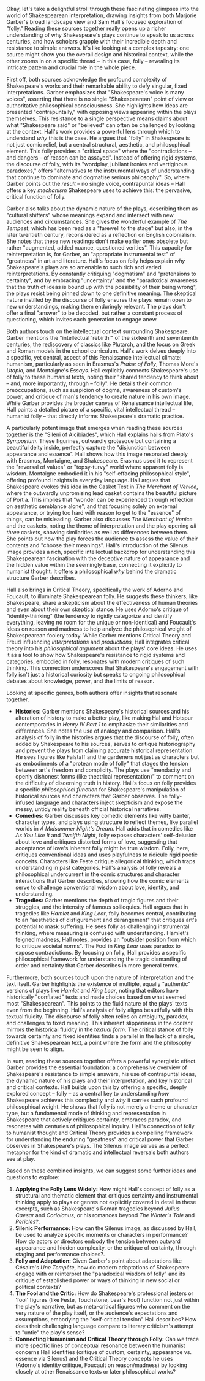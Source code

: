 Okay, let's take a delightful stroll through these fascinating glimpses into the world of Shakespearean interpretation, drawing insights from both Marjorie Garber's broad landscape view and Sam Hall's focused exploration of "folly." Reading these sources together really opens up a richer understanding of why Shakespeare's plays continue to speak to us across centuries, and how scholars grapple with their incredible depth and resistance to simple answers. It's like looking at a complex tapestry: one source might show you the overall design and historical context, while the other zooms in on a specific thread – in this case, folly – revealing its intricate pattern and crucial role in the whole piece.

First off, both sources acknowledge the profound complexity of Shakespeare's works and their remarkable ability to defy singular, fixed interpretations. Garber emphasizes that "Shakespeare's voice is many voices", asserting that there is no single "Shakespearean" point of view or authoritative philosophical consciousness. She highlights how ideas are presented "contrapuntally," with opposing views appearing within the plays themselves. This resistance to a single perspective means claims about what "Shakespeare said" or "believed" can often be challenged by looking at the context. Hall's work provides a powerful lens through which to understand _why_ this is the case. He argues that "folly" in Shakespeare is not just comic relief, but a central structural, aesthetic, and philosophical element. This folly provides a "critical space" where the "contradictions – and dangers – of reason can be assayed". Instead of offering rigid systems, the discourse of folly, with its "wordplay, jubilant ironies and vertiginous paradoxes," offers "alternatives to the instrumental ways of understanding that continue to dominate and dogmatise serious philosophy". So, where Garber points out the _result_ – no single voice, contrapuntal ideas – Hall offers a key _mechanism_ Shakespeare uses to achieve this: the pervasive, critical function of folly.

Garber also talks about the dynamic nature of the plays, describing them as "cultural shifters" whose meanings expand and intersect with new audiences and circumstances. She gives the wonderful example of _The Tempest_, which has been read as a "farewell to the stage" but also, in the later twentieth century, reconsidered as a reflection on English colonialism. She notes that these new readings don't make earlier ones obsolete but rather "augmented, added nuance, questioned verities". This capacity for reinterpretation is, for Garber, an "appropriate instrumental test" of "greatness" in art and literature. Hall's focus on folly helps explain _why_ Shakespeare's plays are so amenable to such rich and varied reinterpretations. By constantly critiquing "dogmatism" and "pretensions to certainty", and by embracing "uncertainty" and the "paradoxical awareness that the truth of ideas is bound up with the possibility of their being wrong", the plays resist being pinned down to one definitive meaning. The skeptical nature instilled by the discourse of folly ensures the plays remain open to new understandings, making them enduringly relevant. The plays don't offer a final "answer" to be decoded, but rather a constant process of questioning, which invites each generation to engage anew.

Both authors touch on the intellectual context surrounding Shakespeare. Garber mentions the "intellectual 'rebirth'" of the sixteenth and seventeenth centuries, the rediscovery of classics like Plutarch, and the focus on Greek and Roman models in the school curriculum. Hall's work delves deeply into a specific, yet central, aspect of this Renaissance intellectual climate: humanism, particularly as seen in Erasmus's _Praise of Folly_, Thomas More's _Utopia_, and Montaigne's _Essays_. Hall explicitly connects Shakespeare's use of folly to these humanist texts, noting their "shared tendency to think about – and, more importantly, through – folly". He details their common preoccupations, such as suspicion of dogma, awareness of custom's power, and critique of man's tendency to create nature in his own image. While Garber provides the broader canvas of Renaissance intellectual life, Hall paints a detailed picture of a specific, vital intellectual thread – humanist folly – that directly informs Shakespeare's dramatic practice.

A particularly potent image that emerges when reading these sources together is the "Sileni of Alcibiades", which Hall explains hails from Plato's _Symposium_. These figurines, outwardly grotesque but containing a beautiful deity inside, perfectly capture the "disjunction between appearance and essence". Hall shows how this image resonated deeply with Erasmus, Montaigne, and Shakespeare. Erasmus used it to represent the "reversal of values" or "topsy-turvy" world where apparent folly is wisdom. Montaigne embodied it in his "self-effacing philosophical style", offering profound insights in everyday language. Hall argues that Shakespeare evokes this idea in the Casket Test in _The Merchant of Venice_, where the outwardly unpromising lead casket contains the beautiful picture of Portia. This implies that "wonder can be experienced through reflection on aesthetic semblance alone", and that focusing solely on external appearance, or trying too hard with reason to get to the "essence" of things, can be misleading. Garber also discusses _The Merchant of Venice_ and the caskets, noting the theme of interpretation and the play opening _all three_ caskets, showing similarities as well as differences between them. She points out how the play forces the audience to assess the value of their contents and "choose their meanings". Hall's introduction of the Silenus image provides a rich, specific intellectual backdrop for understanding this Shakespearean fascination with the deceptive nature of appearance and the hidden value within the seemingly base, connecting it explicitly to humanist thought. It offers a philosophical _why_ behind the dramatic structure Garber describes.

Hall also brings in Critical Theory, specifically the work of Adorno and Foucault, to illuminate Shakespearean folly. He suggests these thinkers, like Shakespeare, share a skepticism about the effectiveness of human theories and even about their own skeptical stance. He uses Adorno's critique of "identity-thinking" (the tendency to rigidly categorize and identify everything, leaving no room for the unique or non-identical) and Foucault's ideas on reason and madness to help analyze the philosophical weight of Shakespearean foolery today. While Garber mentions Critical Theory and Freud influencing _interpretations_ and _productions_, Hall integrates critical theory into his _philosophical argument_ about the plays' core ideas. He uses it as a tool to show how Shakespeare's resistance to rigid systems and categories, embodied in folly, resonates with modern critiques of such thinking. This connection underscores that Shakespeare's engagement with folly isn't just a historical curiosity but speaks to ongoing philosophical debates about knowledge, power, and the limits of reason.

Looking at specific genres, both authors offer insights that resonate together.

- **Histories:** Garber mentions Shakespeare's historical sources and his alteration of history to make a better play, like making Hal and Hotspur contemporaries in _Henry IV Part 1_ to emphasize their similarities and differences. She notes the use of analogy and comparison. Hall's analysis of folly in the histories argues that the discourse of folly, often added by Shakespeare to his sources, serves to critique historiography and prevent the plays from claiming accurate historical representation. He sees figures like Falstaff and the gardeners not just as characters but as embodiments of a "protean mode of folly" that stages the tension between art's freedom and complicity. The plays use "mendacity and openly dishonest forms (like theatrical representation)" to comment on the difficulty of discerning truth in history. Hall's focus on folly provides a specific _philosophical function_ for Shakespeare's manipulation of historical sources and characters that Garber observes. The folly-infused language and characters inject skepticism and expose the messy, untidy reality beneath official historical narratives.
- **Comedies:** Garber discusses key comedic elements like witty banter, character types, and plays using structure to reflect themes, like parallel worlds in _A Midsummer Night's Dream_. Hall adds that in comedies like _As You Like It_ and _Twelfth Night_, folly exposes characters' self-delusion about love and critiques distorted forms of love, suggesting that acceptance of love's inherent folly might be true wisdom. Folly, here, critiques conventional ideas and uses playfulness to ridicule rigid poetic conceits. Characters like Feste critique allegorical thinking, which traps understanding in past categories. Hall's analysis of folly reveals a philosophical undercurrent in the comic structures and character interactions that Garber describes, showing how the comic elements serve to challenge conventional wisdom about love, identity, and understanding.
- **Tragedies:** Garber mentions the depth of tragic figures and their struggles, and the intensity of famous soliloquies. Hall argues that in tragedies like _Hamlet_ and _King Lear_, folly becomes central, contributing to an "aesthetics of disfigurement and derangement" that critiques art's potential to mask suffering. He sees folly as challenging instrumental thinking, where measuring is confused with understanding. Hamlet's feigned madness, Hall notes, provides an "outsider position from which to critique societal norms". The Fool in _King Lear_ uses paradox to expose contradictions. By focusing on folly, Hall provides a specific philosophical framework for understanding the tragic dismantling of order and certainty that Garber describes in more general terms.

Furthermore, both sources touch upon the nature of interpretation and the text itself. Garber highlights the existence of multiple, equally "authentic" versions of plays like _Hamlet_ and _King Lear_, noting that editors have historically "conflated" texts and made choices based on what seemed most "Shakespearean". This points to the fluid nature of the plays' texts even from the beginning. Hall's analysis of folly aligns beautifully with this textual fluidity. The discourse of folly often relies on ambiguity, paradox, and challenges to fixed meaning. This inherent slipperiness in the _content_ mirrors the historical fluidity in the _textual form_. The critical stance of folly towards certainty and fixed identities finds a parallel in the lack of a single, definitive Shakespearean text, a point where the form and the philosophy might be seen to align.

In sum, reading these sources together offers a powerful synergistic effect. Garber provides the essential foundation: a comprehensive overview of Shakespeare's resistance to simple answers, his use of contrapuntal ideas, the dynamic nature of his plays and their interpretation, and key historical and critical contexts. Hall builds upon this by offering a specific, deeply explored concept – folly – as a central key to understanding _how_ Shakespeare achieves this complexity and _why_ it carries such profound philosophical weight. He shows that folly is not merely a theme or character type, but a fundamental mode of thinking and representation in Shakespeare that actively critiques certainty, embraces paradox, and resonates with centuries of philosophical inquiry. Hall's connection of folly to humanist thought and Critical Theory provides a compelling framework for understanding the enduring "greatness" and critical power that Garber observes in Shakespeare's plays. The Silenus image serves as a perfect metaphor for the kind of dramatic and intellectual reversals both authors see at play.

Based on these combined insights, we can suggest some further ideas and questions to explore:

1. **Applying the Folly Lens Widely:** How might Hall's concept of folly as a structural and thematic element that critiques certainty and instrumental thinking apply to plays or genres not explicitly covered in detail in these excerpts, such as Shakespeare's Roman tragedies beyond _Julius Caesar_ and _Coriolanus_, or his romances beyond _The Winter's Tale_ and _Pericles_?.
2. **Silenic Performance:** How can the Silenus image, as discussed by Hall, be used to analyze specific moments or characters in performance? How do actors or directors embody the tension between outward appearance and hidden complexity, or the critique of certainty, through staging and performance choices?.
3. **Folly and Adaptation:** Given Garber's point about adaptations like Césaire's _Une Tempête_, how do modern adaptations of Shakespeare engage with or reinterpret the "paradoxical wisdom of folly" and its critique of established power or ways of thinking in new social or political contexts?
4. **The Fool and the Critic:** How do Shakespeare's professional jesters or 'fool' figures (like Feste, Touchstone, Lear's Fool) function not just within the play's narrative, but as meta-critical figures who comment on the very nature of the play itself, or the audience's expectations and assumptions, embodying the "self-critical tension" Hall describes? How does their challenging language compare to literary criticism's attempt to "untie" the play's sense?
5. **Connecting Humanism and Critical Theory through Folly:** Can we trace more specific lines of conceptual resonance between the humanist concerns Hall identifies (critique of custom, certainty, appearance vs. essence via Silenus) and the Critical Theory concepts he uses (Adorno's identity critique, Foucault on reason/madness) by looking closely at other Renaissance texts or later philosophical works?